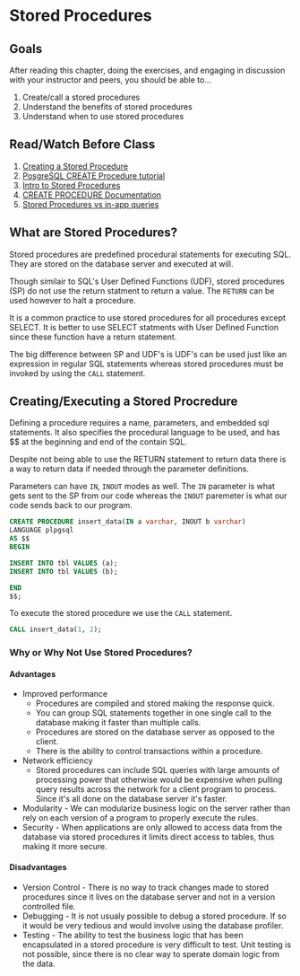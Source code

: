 # Stored Procedures

## Goals

After reading this chapter, doing the exercises, and engaging in discussion with your instructor and peers, you should be able to...

1. Create/call a stored procedures 
2. Understand the benefits of stored procedures
3. Understand when to use stored procedures

## Read/Watch Before Class

1. [Creating a Stored Procedure](https://www.youtube.com/watch?v=0-XhNH8Vd5c)
2. [PosgreSQL CREATE Procedure tutorial](https://www.postgresqltutorial.com/postgresql-create-procedure/)
3. [Intro to Stored Procedures](https://www.geeksforgeeks.org/postgresql-introduction-to-stored-procedures/)
4. [CREATE PROCEDURE Documentation](https://www.postgresql.org/docs/11/sql-createprocedure.html)
5. [Stored Procedures vs in-app queries](https://www.brentozar.com/archive/2019/03/should-we-use-stored-procedures-or-queries-built-in-the-app/)


## What are Stored Procedures?
Stored procedures are predefined procedural statements for executing SQL. They are stored on the database server and  executed at will.

Though similair to SQL's User Defined Functions (UDF), stored procedures (SP) do not use the return statment to return a value. The `RETURN` can be used however to halt a procedure. 

It is a common practice to use stored procedures for all procedures except SELECT. It is better to use SELECT statments with User Defined Function since these function have a return statement.

The big difference between SP and UDF's is UDF's can be used just like an expression in regular SQL statements whereas stored procedures must be invoked by using the `CALL` statement. 


## Creating/Executing a Stored Procredure

Defining a procedure requires a name, parameters, and embedded sql statements. It also specifies the procedural language to be used, and has $$ at the beginning and end of the contain SQL. 

Despite not being able to use the RETURN statement to return data there is a way to return data if needed through the parameter definitions. 

Parameters can have `IN`, `INOUT` modes as well. The `IN` parameter is what gets sent to the SP from our code whereas the `INOUT` paremeter is what our code sends back to our program.

```sql
CREATE PROCEDURE insert_data(IN a varchar, INOUT b varchar)
LANGUAGE plpgsql
AS $$
BEGIN

INSERT INTO tbl VALUES (a);
INSERT INTO tbl VALUES (b);

END
$$;
```

To execute the stored procedure we use the `CALL` statement.

```sql
CALL insert_data(1, 2);
```

### Why or Why Not Use Stored Procedures?
#### Advantages
- Improved performance 
  - Procedures are compiled and stored making the response quick.
  - You can group SQL statements together in one single call to the database making it faster than multiple calls.
  - Procedures are stored on the database server as opposed to the client.
  - There is the ability to control transactions within a procedure.
- Network efficiency
  - Stored procedures can include SQL queries with large amounts of processing power that otherwise would be expensive when pulling query results across the network for a client program to process. Since it's all done on the database server it's faster.
- Modularity - We can modularize business logic on the server rather than rely on each version of a program to properly execute the rules.
- Security - When applications are only allowed to access data from the database via stored procedures it limits direct access to tables, thus making it more secure.

#### Disadvantages
- Version Control - There is no way to track changes made to stored procedures since it lives on the database server and not in a version controlled file.
- Debugging - It is not usualy possible to debug a stored procedure. If so it would be very tedious and would involve using the database profiler.
- Testing - The ability to test the business logic that has been encapsulated in a stored procedure is very difficult to test. Unit testing is not possible, since there is no clear way to sperate domain logic from the data.

